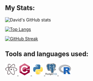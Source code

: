 ## My Stats:

![David's GitHub stats](https://github-readme-stats.vercel.app/api?username=DavPlazas&count_private=true&show_icons=true&theme=nightowl)

[![Top Langs](https://github-readme-stats.vercel.app/api/top-langs/?username=DavPlazas&theme=nightowl&layout=compact)](https://github.com/anuraghazra/github-readme-stats)

[![GitHub Streak](http://github-readme-streak-stats.herokuapp.com?user=DavPlazas&theme=nightowl&hide_border=false)](https://git.io/streak-stats)

## Tools and languages used:

<a href="https://atom.io/" target="_blank"> <img src="https://raw.githubusercontent.com/devicons/devicon/master/icons/atom/atom-original.svg" alt="atom" width="40" height="40"/> </a>
<a href="https://www.geeksforgeeks.org/c-plus-plus/" target="_blank"> <img src="https://raw.githubusercontent.com/devicons/devicon/master/icons/cplusplus/cplusplus-original.svg" alt="cplusplus" width="40" height="40"/> </a>
<a href="https://www.python.org" target="_blank"> <img src="https://raw.githubusercontent.com/devicons/devicon/master/icons/python/python-original.svg" alt="python" width="40" height="40"/> </a>
<a href="https://www.postgresql.org" target="_blank"> <img src="https://raw.githubusercontent.com/devicons/devicon/master/icons/postgresql/postgresql-original-wordmark.svg" alt="postgresql" width="40" height="40"/> </a>
<a href="https://www.r-project.org/" target="_blank"> <img src="https://raw.githubusercontent.com/devicons/devicon/master/icons/r/r-original.svg" alt="postgresql" width="40" height="40"/> </a>


<!--### Hi there 👋

**DavPlazas/DavPlazas** is a ✨ _special_ ✨ repository because its `README.md` (this file) appears on your GitHub profile.

Here are some ideas to get you started:

- 🔭 I’m currently working on ...
- 🌱 I’m currently learning ...
- 👯 I’m looking to collaborate on ...
- 🤔 I’m looking for help with ...
- 💬 Ask me about ...
- 📫 How to reach me: ...
- 😄 Pronouns: ...
- ⚡ Fun fact: ...
-->
